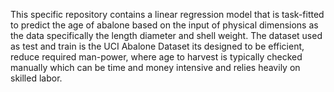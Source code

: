This specific repository contains a linear regression model that is task-fitted to predict the age of abalone based on the input of physical dimensions as the data specifically the length diameter and shell weight. 
The dataset used as test and train is the UCI Abalone Dataset its designed to be efficient, reduce required man-power, where age to harvest is typically checked manually which can be time and money intensive and relies heavily on skilled labor.
